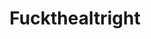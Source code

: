 ---
title: Fuckthealtright
crosslinks:
- The_Donald
- politics
- EnoughTrumpSpam
- altright
- ShitPoliticsSays
- Physical_Removal
- uncensorednews
- PoliticalHumor
- socialism
- Anarchism
- WeWuzSuperior
- conspiracy
- SocialistRA
- news
- onguardforthee
- Drama
- AsABlackMan
- CringeAnarchy
---